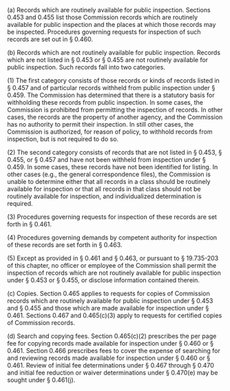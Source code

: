 (a) Records which are routinely available for public inspection. Sections 0.453 and 0.455 list those Commission records which are routinely available for public inspection and the places at which those records may be inspected. Procedures governing requests for inspection of such records are set out in § 0.460.

(b) Records which are not routinely available for public inspection. Records which are not listed in § 0.453 or § 0.455 are not routinely available for public inspection. Such records fall into two categories.

(1) The first category consists of those records or kinds of records listed in § 0.457 and of particular records withheld from public inspection under § 0.459. The Commission has determined that there is a statutory basis for withholding these records from public inspection. In some cases, the Commission is prohibited from permitting the inspection of records. In other cases, the records are the property of another agency, and the Commission has no authority to permit their inspection. In still other cases, the Commission is authorized, for reason of policy, to withhold records from inspection, but is not required to do so.

(2) The second category consists of records that are not listed in § 0.453, § 0.455, or § 0.457 and have not been withheld from inspection under § 0.459. In some cases, these records have not been identified for listing. In other cases (e.g., the general correspondence files), the Commission is unable to determine either that all records in a class should be routinely available for inspection or that all records in that class should not be routinely available for inspection, and individualized determination is required.

(3) Procedures governing requests for inspection of these records are set forth in § 0.461.

(4) Procedures governing demands by competent authority for inspection of these records are set forth in § 0.463.

(5) Except as provided in § 0.461 and § 0.463, or pursuant to § 19.735-203 of this chapter, no officer or employee of the Commission shall permit the inspection of records which are not routinely available for public inspection under § 0.453 or § 0.455, or disclose information contained therein.

(c) Copies. Section 0.465 applies to requests for copies of Commission records which are routinely available for public inspection under § 0.453 and § 0.455 and those which are made available for inspection under § 0.461. Sections 0.467 and 0.465(c)(3) apply to requests for certified copies of Commission records.

(d) Search and copying fees. Section 0.465(c)(2) prescribes the per page fee for copying records made available for inspection under § 0.460 or § 0.461. Section 0.466 prescribes fees to cover the expense of searching for and reviewing records made available for inspection under § 0.460 or § 0.461. Review of initial fee determinations under § 0.467 through § 0.470 and initial fee reduction or waiver determinations under § 0.470(e) may be sought under § 0.461(j).
                                    

